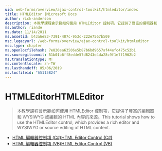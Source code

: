 ```yaml
---
uid: web-forms/overview/ajax-control-toolkit/htmleditor/index
title: HTMLEditor |Microsoft Docs
author: rick-anderson
description: 本教學課程會示範如何使用 HTMLEditor 控制項，它提供了豐富的編輯器和 WYSIWYG 或編輯的 HTML 內容的來源。
ms.author: riande
ms.date: 11/14/2011
ms.assetid: b43a6e83-7391-407c-953c-222e7567b509
msc.legacyurl: /web-forms/overview/ajax-control-toolkit/htmleditor
msc.type: chapter
ms.openlocfilehash: 7e820ea63506e5b87b6bd9657af44efc475c52b1
ms.sourcegitcommit: 51b01b6ff8edde57d8243e4da28c9f1e7f1962b2
ms.translationtype: MT
ms.contentlocale: zh-TW
ms.lasthandoff: 05/06/2019
ms.locfileid: "65115824"
---
```

# <a name="htmleditor"></a><span data-ttu-id="4583d-103">HTMLEditor</span><span class="sxs-lookup"><span data-stu-id="4583d-103">HTMLEditor</span></span>

> <span data-ttu-id="4583d-104">本教學課程會示範如何使用 HTMLEditor 控制項，它提供了豐富的編輯器和 WYSIWYG 或編輯的 HTML 內容的來源。</span><span class="sxs-lookup"><span data-stu-id="4583d-104">This tutorial shows how to use the HTMLEditor control, which provides a rich editor and WYSIWYG or source editing of HTML content.</span></span>

- [<span data-ttu-id="4583d-105">HTML 編輯器控制項 (C#)</span><span class="sxs-lookup"><span data-stu-id="4583d-105">HTML Editor Control (C#)</span></span>](how-do-i-use-the-html-editor-control-cs.md)
- [<span data-ttu-id="4583d-106">HTML 編輯器控制項 (VB)</span><span class="sxs-lookup"><span data-stu-id="4583d-106">HTML Editor Control (VB)</span></span>](how-do-i-use-the-html-editor-control-vb.md)
